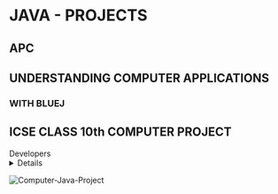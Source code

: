# JAVA - PROJECTS
## APC
## UNDERSTANDING COMPUTER APPLICATIONS
### WITH BLUEJ
## ICSE CLASS 10th COMPUTER PROJECT
<summary>Developers</summary>
<details>
  - Vijay Kumar Panday
  - Dilip Kumar Dey
</details>
  
  
![Computer-Java-Project](https://telegra.ph/file/57c67f575eb0f1198e5a4.jpg)
